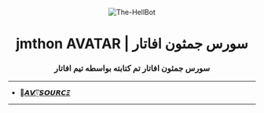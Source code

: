 <p align="center">
  <img src="https://telegra.ph/file/6b5f18c07143327344dd2.jpg" alt="The-HellBot">
</p>
<h1 align="center">
  <b> jmthon AVATAR | سورس جمثون افاتار</b>
</h1>

<h3 align="center">
  <b>سورس جمثون افاتار تم كتابته بواسطه تيم افاتار</b>
</h3>

 ------

- 💖[𝘼𝙑⍢⃝𝙎𝙊𝙐𝙍𝘾𝞝](https://t.me/jmthon)

------